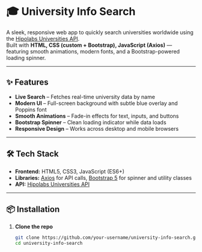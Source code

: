 # 🎓 University Info Search

A sleek, responsive web app to quickly search universities worldwide using the [Hipolabs Universities API](http://universities.hipolabs.com).  
Built with **HTML, CSS (custom + Bootstrap), JavaScript (Axios)** — featuring smooth animations, modern fonts, and a Bootstrap-powered loading spinner.

---

## ✨ Features

- **Live Search** – Fetches real-time university data by name  
- **Modern UI** – Full-screen background with subtle blue overlay and Poppins font  
- **Smooth Animations** – Fade-in effects for text, inputs, and buttons  
- **Bootstrap Spinner** – Clean loading indicator while data loads  
- **Responsive Design** – Works across desktop and mobile browsers  

---

## 🛠 Tech Stack

- **Frontend:** HTML5, CSS3, JavaScript (ES6+)
- **Libraries:** [Axios](https://github.com/axios/axios) for API calls, [Bootstrap 5](https://getbootstrap.com) for spinner and utility classes
- **API:** [Hipolabs Universities API](http://universities.hipolabs.com)

---

## 📦 Installation

1. **Clone the repo**  
   ```bash
   git clone https://github.com/your-username/university-info-search.git
   cd university-info-search
